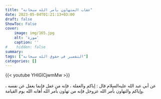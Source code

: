 ```yaml
---
title: "عقاب المتهاون بأمر الله سبحانه"
date: 2023-05-04T01:21:13+03:00
draft: false
ShowToc: False
cover:
    image: img/165.jpg
    alt: 'صورة'
    caption: ''
#    hidden: false
summary: 
tags: ["التقصير في حقوق الله سبحانه"]
categories: []
---
```

{{< youtube YHIGlCjwmMw >}}  
 <br>
عن أبي عبد الله عليه‌السلام قال : إياكم والغفلة ، فإنه
من غفل فإنما يغفل عن نفسه ، وإياكم والتهاون بأمر الله عزوجل فإنه
من تهاون بأمر الله أهانه الله يوم القيامة.

